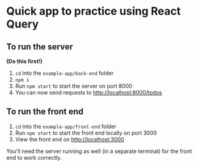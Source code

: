 # Quick app to practice using React Query

## To run the server

**(Do this first!)**

1. `cd` into the `example-app/back-end` folder
2. `npm i`
3. Run `npm start` to start the server on port 8000
4. You can now send requests to <http://localhost:8000/todos>

## To run the front end

1. `cd` into the `example-app/front-end` folder
2. Run `npm start` to start the front end locally on port 3000
3. View the front end on <http://localhost:3000>

You'll need the server running as well (in a separate terminal) for the front end to work correctly.

